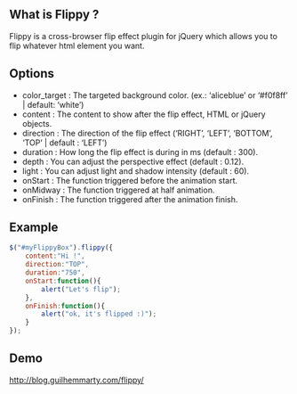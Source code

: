 What is Flippy ?
----------------
Flippy is a cross-browser flip effect plugin for jQuery which allows you to flip whatever html element you want.

Options
-------

  * color_target : The targeted background color. (ex.: ‘aliceblue’ or ‘#f0f8ff’ | default: ‘white’)
  * content : The content to show after the flip effect, HTML or jQuery objects.
  * direction : The direction of the flip effect (‘RIGHT’, ‘LEFT’, ‘BOTTOM’, ‘TOP’ | default : ‘LEFT’)
  * duration : How long the flip effect is during in ms (default : 300).
  * depth : You can adjust the perspective effect (default : 0.12).
  * light : You can adjust light and shadow intensity (default : 60).
  * onStart : The function triggered before the animation start.
  * onMidway : The function triggered at half animation.
  * onFinish : The function triggered after the animation finish.

Example
--------

``` javascript
$("#myFlippyBox").flippy({
	content:"Hi !",
	direction:"TOP",
	duration:"750",
	onStart:function(){
		alert("Let's flip");
	},
	onFinish:function(){
		alert("ok, it's flipped :)");
	}
});
```

Demo
----

http://blog.guilhemmarty.com/flippy/
